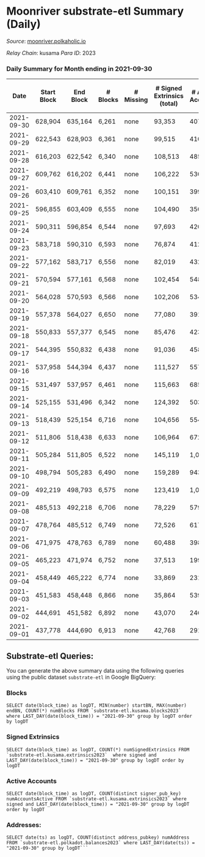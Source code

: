 # Moonriver substrate-etl Summary (Daily)

_Source_: [moonriver.polkaholic.io](https://moonriver.polkaholic.io)

*Relay Chain*: kusama
*Para ID*: 2023



### Daily Summary for Month ending in 2021-09-30


| Date | Start Block | End Block | # Blocks | # Missing | # Signed Extrinsics (total) | # Active Accounts | # Addresses with Balances | # Events | # Transfers | # XCM Transfers In | # XCM Transfers Out |
| ---- | ----------- | --------- | -------- | --------- | --------------------------- | ----------------- | ------------------------- | -------- | ----------- | ------------------ | ------------------- |
| 2021-09-30 | 628,904 | 635,164 | 6,261 | none  | 93,353 | 407 | 121,301 | 623,713 | 22,158 ($21,362,117) |   |   |
| 2021-09-29 | 622,543 | 628,903 | 6,361 | none  | 99,515 | 410 |  | 636,301 | 20,145 ($33,927,229) |   |   |
| 2021-09-28 | 616,203 | 622,542 | 6,340 | none  | 108,513 | 485 |  | 685,890 | 23,364 ($25,652,283) |   |   |
| 2021-09-27 | 609,762 | 616,202 | 6,441 | none  | 106,222 | 530 |  | 719,978 | 26,081 ($27,965,994) |   |   |
| 2021-09-26 | 603,410 | 609,761 | 6,352 | none  | 100,151 | 399 |  | 690,208 | 25,708 ($24,731,556) |   |   |
| 2021-09-25 | 596,855 | 603,409 | 6,555 | none  | 104,490 | 350 |  | 676,717 | 27,734 ($37,302,316) |   |   |
| 2021-09-24 | 590,311 | 596,854 | 6,544 | none  | 97,693 | 420 |  | 565,599 | 23,202 ($42,359,158) |   |   |
| 2021-09-23 | 583,718 | 590,310 | 6,593 | none  | 76,874 | 412 |  | 482,339 | 20,505 ($25,563,947) |   |   |
| 2021-09-22 | 577,162 | 583,717 | 6,556 | none  | 82,019 | 432 |  | 565,538 | 24,511 ($26,333,897) |   |   |
| 2021-09-21 | 570,594 | 577,161 | 6,568 | none  | 102,454 | 548 |  | 690,711 | 36,170 ($42,877,515) |   |   |
| 2021-09-20 | 564,028 | 570,593 | 6,566 | none  | 102,206 | 534 |  | 654,139 | 28,958 ($64,885,219) |   |   |
| 2021-09-19 | 557,378 | 564,027 | 6,650 | none  | 77,080 | 391 |  | 511,167 | 21,190 ($21,624,657) |   |   |
| 2021-09-18 | 550,833 | 557,377 | 6,545 | none  | 85,476 | 423 |  | 554,204 | 23,420 ($20,251,038) |   |   |
| 2021-09-17 | 544,395 | 550,832 | 6,438 | none  | 91,036 | 458 |  | 586,893 | 26,063 ($23,452,108) |   |   |
| 2021-09-16 | 537,958 | 544,394 | 6,437 | none  | 111,527 | 557 |  | 747,197 | 44,599 ($38,569,245) |   |   |
| 2021-09-15 | 531,497 | 537,957 | 6,461 | none  | 115,663 | 685 |  | 783,460 | 44,311 ($80,315,934) |   |   |
| 2021-09-14 | 525,155 | 531,496 | 6,342 | none  | 124,392 | 503 |  | 793,734 | 59,137 ($48,140,066) |   |   |
| 2021-09-13 | 518,439 | 525,154 | 6,716 | none  | 104,656 | 554 |  | 644,641 | 53,693 ($36,094,004) |   |   |
| 2021-09-12 | 511,806 | 518,438 | 6,633 | none  | 106,964 | 672 |  | 659,355 | 53,212 ($44,194,519) |   |   |
| 2021-09-11 | 505,284 | 511,805 | 6,522 | none  | 145,119 | 1,010 |  | 821,346 | 53,117 ($55,686,080) |   |   |
| 2021-09-10 | 498,794 | 505,283 | 6,490 | none  | 159,289 | 943 |  | 948,663 | 68,845 ($83,958,888) |   |   |
| 2021-09-09 | 492,219 | 498,793 | 6,575 | none  | 123,419 | 1,030 |  | 842,008 | 71,361 ($103,334,208) |   |   |
| 2021-09-08 | 485,513 | 492,218 | 6,706 | none  | 78,229 | 579 |  | 525,944 | 38,232 ($59,632,437) |   |   |
| 2021-09-07 | 478,764 | 485,512 | 6,749 | none  | 72,526 | 617 |  | 468,631 | 31,951 ($58,696,818) |   |   |
| 2021-09-06 | 471,975 | 478,763 | 6,789 | none  | 60,488 | 398 |  | 374,179 | 27,900 ($68,121,523) |   |   |
| 2021-09-05 | 465,223 | 471,974 | 6,752 | none  | 37,513 | 199 |  | 199,540 | 9,474 ($16,801,910) |   |   |
| 2021-09-04 | 458,449 | 465,222 | 6,774 | none  | 33,869 | 231 |  | 165,939 | 6,118 ($17,051,356) |   |   |
| 2021-09-03 | 451,583 | 458,448 | 6,866 | none  | 35,864 | 539 |  | 173,226 | 9,479 ($155,709,021) |   |   |
| 2021-09-02 | 444,691 | 451,582 | 6,892 | none  | 43,070 | 246 |  | 229,921 | 13,641 ($32,282,357) |   |   |
| 2021-09-01 | 437,778 | 444,690 | 6,913 | none  | 42,768 | 291 |  | 226,712 | 15,432 ($51,621,540) |   |   |

## Substrate-etl Queries:
You can generate the above summary data using the following queries using the public dataset `substrate-etl` in Google BigQuery:


### Blocks
```
SELECT date(block_time) as logDT, MIN(number) startBN, MAX(number) endBN, COUNT(*) numBlocks FROM `substrate-etl.kusama.blocks2023`  where LAST_DAY(date(block_time)) = "2021-09-30" group by logDT order by logDT
```


### Signed Extrinsics
```
SELECT date(block_time) as logDT, COUNT(*) numSignedExtrinsics FROM `substrate-etl.kusama.extrinsics2023`  where signed and LAST_DAY(date(block_time)) = "2021-09-30" group by logDT order by logDT
```


### Active Accounts
```
SELECT date(block_time) as logDT, COUNT(distinct signer_pub_key) numAccountsActive FROM `substrate-etl.kusama.extrinsics2023` where signed and LAST_DAY(date(block_time)) = "2021-09-30" group by logDT order by logDT
```


### Addresses:
```
SELECT date(ts) as logDT, COUNT(distinct address_pubkey) numAddress FROM `substrate-etl.polkadot.balances2023` where LAST_DAY(date(ts)) = "2021-09-30" group by logDT```

